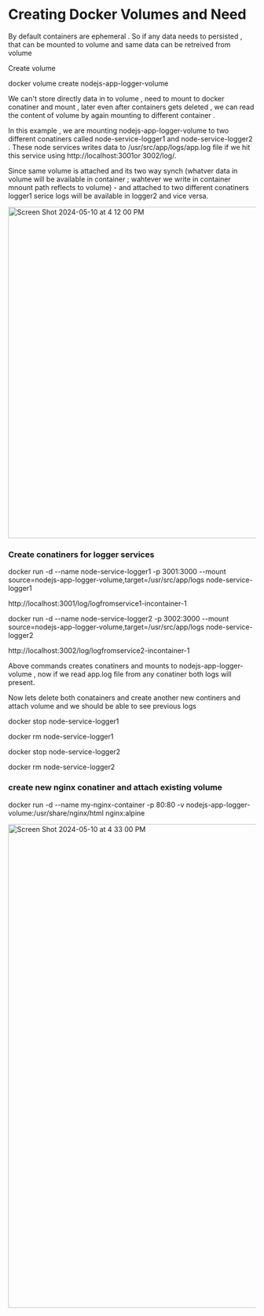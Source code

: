 # Creating Docker Volumes and Need

By default containers are ephemeral . So if any data needs to persisted , that can be mounted to volume and same data can be retreived from volume

Create volume 

docker volume create nodejs-app-logger-volume 

We can't store directly data in to volume , need to mount to docker conatiner and mount , later even after containers gets deleted , we can read the content of volume by again mounting to different container .

In this example , we are mounting nodejs-app-logger-volume to two different conatiners called node-service-logger1 and node-service-logger2 . These node services writes data to /usr/src/app/logs/app.log file  if we hit this service using http://localhost:3001or 3002/log/<loggingstement>. 

Since same volume is attached and its two way synch (whatver data  in volume will be available in container ; wahtever we write in container mnount path reflects to volume) - and attached to two different conatiners logger1 serice logs will be available in logger2 and vice versa.


<img width="675" alt="Screen Shot 2024-05-10 at 4 12 00 PM" src="https://github.com/VamsiPothireddy/docker-handson/assets/47288461/29199a41-856c-4533-94c7-99d89a952fca">


### Create conatiners for logger services   

docker run -d --name node-service-logger1 -p 3001:3000 --mount source=nodejs-app-logger-volume,target=/usr/src/app/logs node-service-logger1 

http://localhost:3001/log/logfromservice1-incontainer-1


docker run -d --name node-service-logger2 -p 3002:3000 --mount source=nodejs-app-logger-volume,target=/usr/src/app/logs node-service-logger2 

http://localhost:3002/log/logfromservice2-incontainer-1

Above commands creates conatiners and mounts to nodejs-app-logger-volume , now if we read app.log file from any conatiner both logs will present.



Now lets delete both conatainers and create another new continers and attach volume and we should be able to see previous logs

docker stop node-service-logger1

docker rm node-service-logger1

docker stop node-service-logger2

docker rm node-service-logger2 

### create new nginx conatiner and attach existing volume
docker run -d --name my-nginx-container -p 80:80 -v nodejs-app-logger-volume:/usr/share/nginx/html nginx:alpine

<img width="985" alt="Screen Shot 2024-05-10 at 4 33 00 PM" src="https://github.com/VamsiPothireddy/docker-handson/assets/47288461/dac54a1b-b5c8-4f3c-b6f8-827963c758c4">


